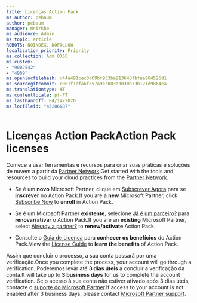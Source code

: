 ```yaml
---
title: Licenças Action Pack
ms.author: pebaum
author: pebaum
manager: mnirkhe
ms.audience: Admin
ms.topic: article
ROBOTS: NOINDEX, NOFOLLOW
localization_priority: Priority
ms.collection: Adm_O365
ms.custom:
- "9002542"
- "4909"
ms.openlocfilehash: c44a491cec3d69bf933ba913648fbfaa904526d1
ms.sourcegitcommit: c061f1dfa6f557a9ec083dd030b73b121d9864ea
ms.translationtype: HT
ms.contentlocale: pt-PT
ms.lasthandoff: 04/14/2020
ms.locfileid: "43286687"
---
```

# <a name="action-pack-licenses"></a><span data-ttu-id="48841-102">Licenças Action Pack</span><span class="sxs-lookup"><span data-stu-id="48841-102">Action Pack licenses</span></span>

<span data-ttu-id="48841-103">Comece a usar ferramentas e recursos para criar suas práticas e soluções de nuvem a partir da [Partner Network](https://aka.ms/MPNActionPack).</span><span class="sxs-lookup"><span data-stu-id="48841-103">Get started with the tools and resources to build your cloud practices from the [Partner Network](https://aka.ms/MPNActionPack).</span></span>

- <span data-ttu-id="48841-104">Se é um **novo** Microsoft Partner, clique em [Subscrever Agora](https://aka.ms/MPNActionPackNew) para se **inscrever** no Action Pack.</span><span class="sxs-lookup"><span data-stu-id="48841-104">If you are a **new** Microsoft Partner, click [Subscribe Now](https://aka.ms/MPNActionPackNew) to **enroll** in Action Pack.</span></span>

- <span data-ttu-id="48841-105">Se é um Microsoft Partner **existente**, selecione [Já é um parceiro?](https://aka.ms/MPNActionPackExisting) para **renovar/ativar** o Action Pack.</span><span class="sxs-lookup"><span data-stu-id="48841-105">If you are an **existing** Microsoft Partner, select [Already a partner?](https://aka.ms/MPNActionPackExisting) to **renew/activate** Action Pack.</span></span> 

- <span data-ttu-id="48841-106">Consulte o [Guia de Licença](https://aka.ms/MPNActionPackGuide) para **conhecer os benefícios** do Action Pack.</span><span class="sxs-lookup"><span data-stu-id="48841-106">View the [License Guide](https://aka.ms/MPNActionPackGuide) to **learn the benefits** of Action Pack.</span></span> 

<span data-ttu-id="48841-107">Assim que concluir o processo, a sua conta passará por uma verificação.</span><span class="sxs-lookup"><span data-stu-id="48841-107">Once you complete the process, your account will go through a verification.</span></span> <span data-ttu-id="48841-108">Poderemos levar até **3 dias úteis** a concluir a verificação da conta.</span><span class="sxs-lookup"><span data-stu-id="48841-108">It will take up to **3 business days** for us to complete the account verification.</span></span> <span data-ttu-id="48841-109">Se o acesso à sua conta não estiver ativado após 3 dias úteis, contacte o [suporte do Microsoft Partner](https://aka.ms/MPNActionPackSupport).</span><span class="sxs-lookup"><span data-stu-id="48841-109">If access to your account is not enabled after 3 business days, please contact [Microsoft Partner support](https://aka.ms/MPNActionPackSupport).</span></span> 
